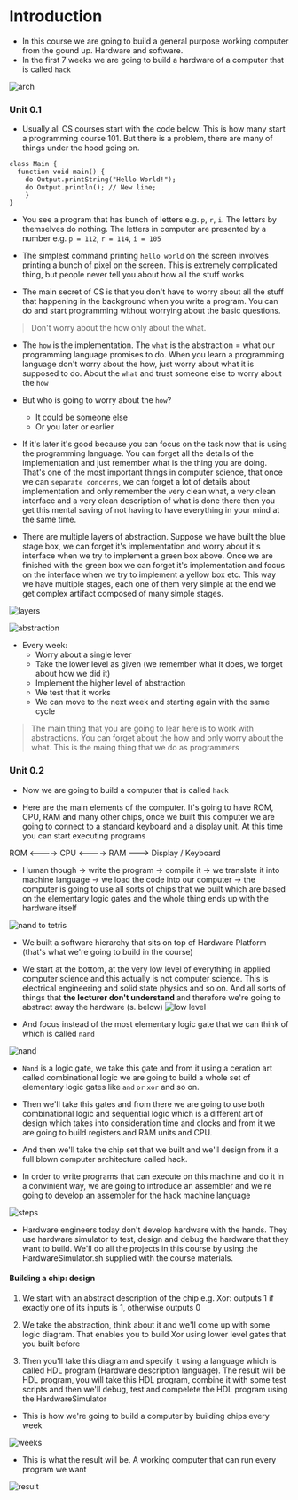 # Introduction

* In this course we are going to build a general purpose working computer from
  the gound up. Hardware and software. 
* In the first 7 weeks we are going to build a hardware of a computer that is
  called `hack`

![arch](./arch.png)

### Unit 0.1

* Usually all CS courses start with the code below. This is how many start a
  programming course 101. But there is a problem, there are many of things under
  the hood going on.

```
class Main {
  function void main() {
    do Output.printString("Hello World!");
    do Output.println(); // New line;
    }
}
```
* You see a program that has bunch of letters e.g. `p`, `r`, `i`. The letters by
  themselves do nothing. The letters in computer are presented by a number e.g.
  `p = 112`, `r = 114`, `i = 105`

* The simplest command printing `hello world` on the screen involves printing a
  bunch of pixel on the screen. This is extremely complicated thing, but people
  never tell you about how all the stuff works

* The main secret of CS is that you don't have to worry about all the stuff that
  happening in the background when you write a program. You can do and start
  programming without worrying about the basic questions.

> Don't worry about the how only about the what.

* The `how` is the implementation. The `what` is the abstraction = what our
  programming language promises to do. When you learn a programming language
  don't worry about the how, just worry about what it is supposed to do. About
  the `what` and trust someone else to worry about the `how`

* But who is going to worry about the `how`?
  * It could be someone else
  * Or you later or earlier

* If it's later it's good because you can focus on the task now that is using
  the programming language. You can forget all the details of the implementation
  and just remember what is the thing you are doing. That's one of the most
  important things in computer science, that once we can `separate concerns`, we
  can forget a lot of details about implementation and only remember the very
  clean what, a very clean interface and a very clean description of what is
  done there then you get this mental saving of not having to have everything in
  your mind at the same time.

* There are multiple layers of abstraction. Suppose we have built the blue stage
  box, we can forget it's implementation and worry about it's interface when we
  try to implement a green box above. Once we are finished with the green box we
  can forget it's implementation and focus on the interface when we try to
  implement a yellow box etc. This way we have multiple stages, each one of them
  very simple at the end we get complex artifact composed of many simple stages.

![layers](./img/layers.png)

![abstraction](https://spzone-simpleprogrammer.netdna-ssl.com/wp-content/uploads/2017/01/respect_levels_of_abstraction3.png)

* Every week:
  * Worry about a single lever
  * Take the lower level as given (we remember what it does, we forget about how
    we did it)
  * Implement the higher level of abstraction
  * We test that it works
  * We can move to the next week and starting again with the same cycle

> The main thing that you are going to lear here is to work with abstractions. You can forget about the how and only worry about the what. This is the maing thing that we do as programmers

### Unit 0.2

* Now we are going to build a computer that is called `hack`

* Here are the main elements of the computer. It's going to have ROM, CPU, RAM
  and many other chips, once we built this computer we are going to connect to a
  standard keyboard and a display unit. At this time you can start executing
  programs

ROM <----> CPU <----> RAM ---> Display / Keyboard

* Human though -> write the program -> compile it -> we translate it into machine
  language -> we load the code into our computer -> the computer is going to use
  all sorts of chips that we built which are based on the elementary logic gates
  and the whole thing ends up with the hardware itself

![nand to tetris](./img/arch.png)

* We built a software hierarchy that sits on top of Hardware Platform (that's
  what we're going to build in the course)

* We start at the bottom, at the very low level of everything in applied
  computer science and this actually is not computer science. This is electrical
  engineering and solid state physics and so on. And all sorts of things that
  **the lecturer don't understand** and therefore we're going to abstract away
  the hardware (s. below) 
![low level](./img/lowlevel.png)

* And focus instead of the most elementary logic gate that we can think of which is called `nand`

![nand](./img/nand.png)

* `Nand` is a logic gate, we take this gate and from it using a ceration art
  called combinational logic we are going to build a whole set of elementary
  logic gates like `and` `or` `xor` and so on.

* Then we'll take this gates and from there we are going to use both
  combinational logic and sequential logic which is a different art of design
  which takes into consideration time and clocks and from it we are going to
  build registers and RAM units and CPU.

* And then we'll take the chip set that we built and we'll design from it a full
  blown computer architecture called hack.

* In order to write programs that can execute on this machine and do it in a
  convinient way, we are going to introduce an assembler and we're going to
  develop an assembler for the hack machine language

![steps](./img/steps.png)

* Hardware engineers today don't develop hardware with the hands. They use
  hardware simulator to test, design and debug the hardware that they want to
  build. We'll do all the projects in this course by using the
  HardwareSimulator.sh supplied with the course materials.

#### Building a chip: design

1. We start with an abstract description of the chip e.g. Xor: outputs 1 if
   exactly one of its inputs is 1, otherwise outputs 0

2. We take the abstraction, think about it and we'll come up with some logic
   diagram. That enables you to build Xor using lower level gates that you built
   before

3. Then you'll take this diagram and specify it using a language which is called
   HDL program (Hardware description language). The result will be HDL program,
   you will take this HDL program, combine it with some test scripts and then
   we'll debug, test and compelete the HDL program using the HardwareSimulator

* This is how we're going to build a computer by building chips every week

![weeks](./img/weeks.png)

* This is what the result will be. A working computer that can run every program
  we want

![result](./img/result.png)
